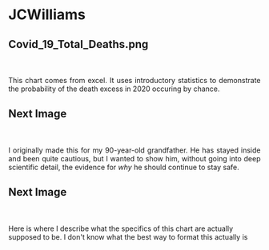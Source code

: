 # JCWilliams
## Covid_19_Total_Deaths.png
<p align="justify"> 
<br><br>
 This chart comes from excel. It uses introductory statistics to demonstrate the probability of the death excess in 2020 occuring by chance.

## Next Image 
<p align="justify"> 
<br><br>
 I originally made this for my 90-year-old grandfather. He has stayed inside and been quite cautious, but I wanted to show him, without going into deep scientific detail, the evidence for <i>why</i> he should continue to stay safe. 
 

## Next Image
<br><br>Here is where I describe what the specifics of this chart are actually supposed to be. I don't know what the best way to format this actually is
  
</p>




